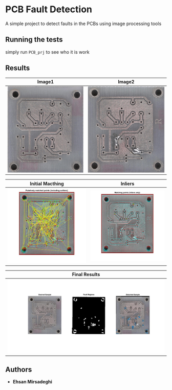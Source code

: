 # PCB Fault Detection
A simple project to detect faults in the PCBs using image processing tools


## Running the tests

simply run ```PCB_prj``` to see who it is work

## Results
| Image1 | Image2 |
| ------ | ------ |
| ![](S4_1.jpg) | ![](S4_2.jpg) |

| Initial Macthing | Inliers |
| ------ | ------ |
| ![](initial_matched.jpg) | ![](inlier_matched.jpg) |
    
| Final Results |	
| ---------------- |
| ![](final_result.jpg)|


## Authors

* **Ehsan Mirsadeghi**
